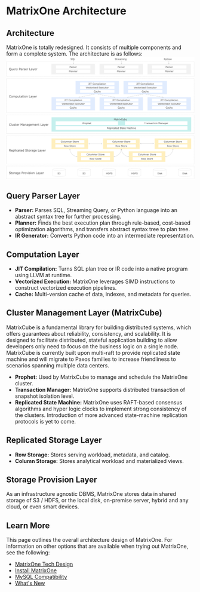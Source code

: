 # **MatrixOne Architecture**

## **Architecture**

MatrixOne is totally redesigned. It consists of multiple components and form a complete system. The architecture is as follows:
![MatrixOne Architecture](https://github.com/matrixorigin/artwork/blob/main/docs/overview/overall-architecture.png?raw=true)

## **Query Parser Layer**

* **Parser:** Parses SQL, Streaming Query, or Python language into an abstract syntax tree for further processing.
* **Planner:** Finds the best execution plan through rule-based, cost-based optimization algorithms, and transfers abstract syntax tree to plan tree.
* **IR Generator:** Converts Python code into an intermediate representation.

## **Computation Layer**

* **JIT Compilation:** Turns SQL plan tree or IR code into a native program using LLVM at runtime.
* **Vectorized Execution:** MatrixOne leverages SIMD instructions to construct vectorized execution pipelines.
* **Cache:** Multi-version cache of data, indexes, and metadata for queries.

## **Cluster Management Layer (MatrixCube)**

MatrixCube is a fundamental library for building distributed systems, which offers guarantees about reliability, consistency, and scalability. It is designed to facilitate distributed, stateful application building to allow developers only need to focus on the business logic on a single node. MatrixCube is currently built upon multi-raft to provide replicated state machine and will migrate to Paxos families to increase friendliness to scenarios spanning multiple data centers.

* **Prophet:** Used by MatrixCube to manage and schedule the MatrixOne cluster.
* **Transaction Manager:** MatrixOne supports distributed transaction of snapshot isolation level.
* **Replicated State Machine:** MatrixOne uses RAFT-based consensus algorithms and hyper logic clocks to implement strong consistency of the clusters. Introduction of more advanced state-machine replication protocols is yet to come.

## **Replicated Storage Layer**

* **Row Storage:** Stores serving workload, metadata, and catalog.
* **Column Storage:** Stores analytical workload and materialized views.

## **Storage Provision Layer**

As an infrastructure agnostic DBMS, MatrixOne stores data in shared storage of S3 / HDFS, or the local disk, on-premise server, hybrid and any cloud, or even smart devices.

## **Learn More**

This page outlines the overall architecture design of MatrixOne. For information on other options that are available when trying out MatrixOne, see the following:

* [MatrixOne Tech Design](MatrixOne-Tech-Design/matrixone-techdesign.md)
* [Install MatrixOne](../Get-Started/install-standalone-matrixone.md)
* [MySQL Compatibility](mysql-compatibility.md)
* [What's New](whats-new.md)